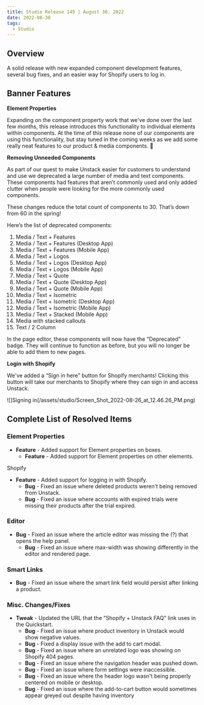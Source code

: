 ```yaml
---
title: Studio Release 149 | August 30, 2022
date: 2022-08-30
tags:
  - Studio
---
```


## Overview

A solid release with new expanded component development features, several bug fixes, and an easier way for Shopify users
to log in.

## Banner Features

**Element Properties**

Expanding on the component property work that we've done over the last few months, this release introduces this
functionality to individual elements within components. At the time of this release none of our components are using
this functionality, but stay tuned in the coming weeks as we add some really neat features to our product & media
components. 👀

**Removing Unneeded Components**

As part of our quest to make Unstack easier for customers to understand and use we deprecated a large number of media
and text components. These components had features that aren’t commonly used and only added clutter when people were
looking for the more commonly used components.

These changes reduce the total count of components to 30. That’s down from 60 in the spring!

Here’s the list of deprecated components:

1. Media / Text + Features
2. Media / Text + Features (Desktop App)
3. Media / Text + Features (Mobile App)
4. Media / Text + Logos
5. Media / Text + Logos (Desktop App)
6. Media / Text + Logos (Mobile App)
7. Media / Text + Quote
8. Media / Text + Quote (Desktop App)
9. Media / Text + Quote (Mobile App)
10. Media / Text + Isometric
11. Media / Text + Isometric (Desktop App)
12. Media / Text + Isometric (Mobile App)
13. Media / Text + Stacked (Mobile App)
14. Media with stacked callouts
15. Text / 2 Column

In the page editor, these components will now have the “Deprecated” badge. They will continue to function as before, but
you will no longer be able to add them to new pages.

**Login with Shopify**

We've added a “Sign in here” button for Shopify merchants! Clicking this button will take our merchants to Shopify where
they can sign in and access Unstack.

![]Signing in(/assets/studio/Screen_Shot_2022-08-26_at_12.46.26_PM.png)

## Complete List of Resolved Items

### Element Properties

* **Feature** - Added support for Element properties on boxes.
    + **Feature** - Added support for Element properties on other elements.

Shopify

* **Feature** - Added support for logging in with Shopify.
    + **Bug** - Fixed an issue where deleted products weren't being removed from Unstack.
    + **Bug** - Fixed an issue where accounts with expired trials were missing their products after the trial
      expired.

### Editor

* **Bug** - Fixed an issue where the article editor was missing the (?) that opens the help panel.
    + **Bug** - Fixed an issue where max-width was showing differently in the editor and rendered page.

### Smart Links

* **Bug** - Fixed an issue where the smart link field would persist after linking a product.

### Misc. Changes/Fixes

* **Tweak** - Updated the URL that the "Shopify + Unstack FAQ" link uses in the Quickstart.
    + **Bug** - Fixed an issue where product inventory in Unstack would show negative values.
    + **Bug** - Fixed a display issue with the add to cart modal.
    + **Bug** - Fixed an issue where an unrelated logo was showing on Shopify 404 pages.
    + **Bug** - Fixed an issue where the navigation header was pushed down.
    + **Bug** - Fixed an issue where form settings were inaccessible.
    + **Bug** - Fixed an issue where the header logo wasn't being properly centered on mobile or desktop.
    + **Bug** - Fixed an issue where the add-to-cart button would sometimes appear greyed out despite having
      inventory
